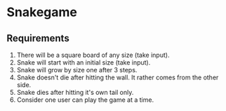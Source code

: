 # Snakegame

## Requirements
1. There will be a square board of any size (take input).
2. Snake will start with an initial size (take input).
3. Snake will grow by size one after 3 steps.
4. Snake doesn't die after hitting the wall. It rather comes from the other side.
5. Snake dies after hitting it's own tail only.
6. Consider one user can play the game at a time.
